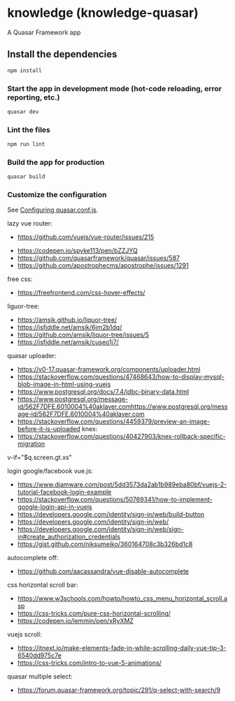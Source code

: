 # knowledge (knowledge-quasar)

A Quasar Framework app

## Install the dependencies
```bash
npm install
```

### Start the app in development mode (hot-code reloading, error reporting, etc.)
```bash
quasar dev
```

### Lint the files
```bash
npm run lint
```

### Build the app for production
```bash
quasar build
```

### Customize the configuration
See [Configuring quasar.conf.js](https://quasar.dev/quasar-cli/quasar-conf-js).

lazy vue router:
- https://github.com/vuejs/vue-router/issues/215

<!-- && Object.keys(user).length === 0 && user.constructor === Object -->
- https://codepen.io/spyke113/pen/bZZJYQ
- https://github.com/quasarframework/quasar/issues/587
- https://github.com/apostrophecms/apostrophe/issues/1291

free css:
- https://freefrontend.com/css-hover-effects/


liguor-tree:
- https://amsik.github.io/liquor-tree/
- https://jsfiddle.net/amsik/6jm2b1dq/
- https://github.com/amsik/liquor-tree/issues/5
- https://jsfiddle.net/amsik/cuseo1j7/


quasar uploader:
- https://v0-17.quasar-framework.org/components/uploader.html
- https://stackoverflow.com/questions/47468643/how-to-display-mysql-blob-image-in-html-using-vuejs
- https://www.postgresql.org/docs/7.4/jdbc-binary-data.html
- https://www.postgresql.org/message-id/562F7DFE.6010004%40aklaver.comhttps://www.postgresql.org/message-id/562F7DFE.6010004%40aklaver.com
- https://stackoverflow.com/questions/4459379/preview-an-image-before-it-is-uploaded
knex:
- https://stackoverflow.com/questions/40427903/knex-rollback-specific-migration

v-if="$q.screen.gt.xs"

login google/facebook vue.js:
- https://www.djamware.com/post/5dd3573da2ab1b989eba80bf/vuejs-2-tutorial-facebook-login-example
- https://stackoverflow.com/questions/50769341/how-to-implement-google-login-api-in-vuejs
- https://developers.google.com/identity/sign-in/web/build-button
- https://developers.google.com/identity/sign-in/web/
- https://developers.google.com/identity/sign-in/web/sign-in#create_authorization_credentials
- https://gist.github.com/niksumeiko/360164708c3b326bd1c8


autocomplete off:
- https://github.com/aacassandra/vue-disable-autocomplete


css horizontal scroll bar:
- https://www.w3schools.com/howto/howto_css_menu_horizontal_scroll.asp
- https://css-tricks.com/pure-css-horizontal-scrolling/
- https://codepen.io/lemmin/pen/xRyXMZ

vuejs scroll:
- https://itnext.io/make-elements-fade-in-while-scrolling-daily-vue-tip-3-6540dd975c7e
- https://css-tricks.com/intro-to-vue-5-animations/

quasar multiple select:
- https://forum.quasar-framework.org/topic/291/q-select-with-search/9
